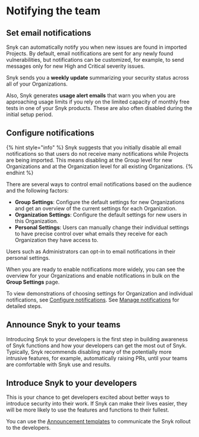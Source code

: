 # Notifying the team

## Set email notifications

Snyk can automatically notify you when new issues are found in imported Projects. By default, email notifications are sent for any newly found vulnerabilities, but notifications can be customized, for example, to send messages only for new High and Critical severity issues.&#x20;

Snyk sends you a **weekly update** summarizing your security status across all of your Organizations.&#x20;

Also, Snyk generates **usage alert emails** that warn you when you are approaching usage limits if you rely on the limited capacity of monthly free tests in one of your Snyk products. These are also often disabled during the initial setup period.

## Configure notifications

{% hint style="info" %}
Snyk suggests that you initially disable all email notifications so that users do not receive many notifications while Projects are being imported. This means disabling at the Group level for new Organizations and at the Organization level for all existing Organizations.
{% endhint %}

There are several ways to control email notifications based on the audience and the following factors:

* **Group Settings**: Configure the default settings for new Organizations and get an overview of the current settings for each Organization.
* **Organization Settings**: Configure the default settings for new users in this Organization.
* **Personal Settings**: Users can manually change their individual settings to have precise control over what emails they receive for each Organization they have access to.

Users such as Administrators can opt-in to email notifications in their personal settings.

When you are ready to enable notifications more widely, you can see the overview for your Organizations and enable notifications in bulk on the **Group Settings** page.

To view demonstrations of choosing settings for Organization and individual notifications, see [Configure notifications](../phase-2-configure-account/set-visibility-and-configure-an-organization-template/configure-notifications.md). See [Manage notifications](../../../admin/manage-notifications.md) for detailed steps.

## Announce Snyk to your teams

Introducing Snyk to your developers is the first step in building awareness of Snyk functions and how your developers can get the most out of Snyk. Typically, Snyk recommends disabling many of the potentially more intrusive features, for example, automatically raising PRs, until your teams are comfortable with Snyk use and results.

## Introduce Snyk to your developers

This is your chance to get developers excited about better ways to introduce security into their work. If Snyk can make their lives easier, they will be more likely to use the features and functions to their fullest.

You can use the [Announcement templates](announcement-templates-for-initial-rollout.md) to communicate the Snyk rollout to the developers.
